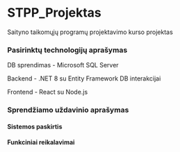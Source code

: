 # STPP_Projektas
 Saityno taikomųjų programų projektavimo kurso projektas

<h3>Pasirinktų technologijų aprašymas</h3>
<p>DB sprendimas - Microsoft SQL Server</p>
<p>Backend - .NET 8 su Entity Framework DB interakcijai</p>
<p>Frontend - React su Node.js</p>

<h3>Sprendžiamo uždavinio aprašymas</h3>
<h4>Sistemos paskirtis</h4>
<h4>Funkciniai reikalavimai</h4>

